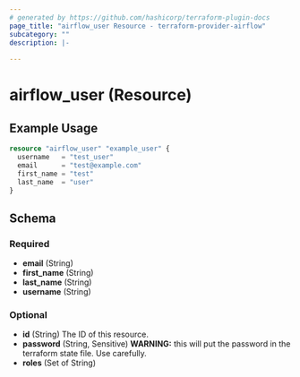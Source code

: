 ```yaml
---
# generated by https://github.com/hashicorp/terraform-plugin-docs
page_title: "airflow_user Resource - terraform-provider-airflow"
subcategory: ""
description: |-
  
---
```


# airflow_user (Resource)



## Example Usage

```terraform
resource "airflow_user" "example_user" {
  username   = "test_user"
  email      = "test@example.com"
  first_name = "test"
  last_name  = "user"
}
```

<!-- schema generated by tfplugindocs -->
## Schema

### Required

- **email** (String)
- **first_name** (String)
- **last_name** (String)
- **username** (String)

### Optional

- **id** (String) The ID of this resource.
- **password** (String, Sensitive) **WARNING:** this will put the password in the terraform state file. Use carefully.
- **roles** (Set of String)


